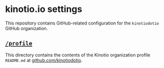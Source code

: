 # kinotio.io settings

This repository contains GitHub-related configuration for the `kinotiodotio` GitHub organization.

## [`/profile`](./profile/README.md)

This directory contains the contents of the Kinotio organization profile `README.md` at [github.com/kinotiodotio](https://github.com/kinotiodotio).

